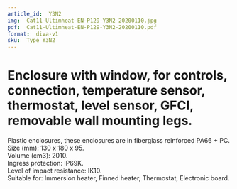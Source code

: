 ```yaml
---
article_id:  Y3N2
img:  Cat11-Ultimheat-EN-P129-Y3N2-20200110.jpg
pdf:  Cat11-Ultimheat-EN-P129-Y3N2-20200110.pdf
format:  diva-v1
sku:  Type Y3N2
---
```

# Enclosure with window, for controls, connection, temperature sensor, thermostat, level sensor, GFCI, removable wall mounting legs.

Plastic enclosures, these enclosures are in fiberglass reinforced PA66 + PC.  
Size (mm): 130 x 180 x 95.  
Volume (cm3): 2010.  
Ingress protection: IP69K.  
Level of impact resistance: IK10.  
Suitable for: Immersion heater, Finned heater, Thermostat, Electronic board.  
